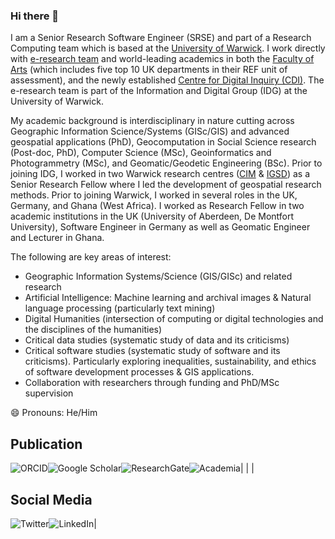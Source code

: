 ### Hi there 👋

<!--
**spatialscientist/spatialscientist** is a ✨ _special_ ✨ repository because its `README.md` (this file) appears on your GitHub profile.

Here are some ideas to get you started:

- 🔭 I’m currently working on ...
- 🌱 I’m currently learning ...
- 👯 I’m looking to collaborate on ...
- 🤔 I’m looking for help with ...
- 💬 Ask me about ...
- 📫 How to reach me: ...
- 😄 Pronouns: ...
- ⚡ Fun fact: ...
### Hi there 👋
-->


<!--
**u1770555/u1770555** is a ✨ _special_ ✨ repository because its `README.md` (this file) appears on your GitHub profile.

Here are some ideas to get you started:

- 🔭 I’m currently working on ...
- 🌱 I’m currently learning ...
- 👯 I’m looking to collaborate on ...
- 🤔 I’m looking for help with ...
- 💬 Ask me about ...
- 📫 How to reach me: ...
- 😄 Pronouns: ...
- ⚡ Fun fact: ...
-->

I am a Senior Research Software Engineer (SRSE) and part of a Research Computing team which is based at the <a href="https://warwick.ac.uk">University of Warwick</a>. I work directly with <a href="https://warwick.ac.uk/fac/arts/research/digitalhumanities/team/">e-research team</a> and world-leading academics in both the <a href="https://warwick.ac.uk/fac/arts/">Faculty of Arts</a> (which includes five top 10 UK departments in their REF unit of assessment), and the newly established <a href="https://warwick.ac.uk/fac/cross_fac/cdi/">Centre for Digital Inquiry (CDI)</a>. The e-research team is part of the Information and Digital Group (IDG) at the University of Warwick.

<p>My academic background is interdisciplinary in nature cutting across Geographic Information Science/Systems (GISc/GIS) and advanced geospatial applications (PhD), Geocomputation in Social Science research (Post-doc, PhD), Computer Science (MSc), Geoinformatics and Photogrammetry (MSc), and Geomatic/Geodetic Engineering (BSc). Prior to joining IDG, I worked in two Warwick research centres (<a href="https://warwick.ac.uk/fac/cross_fac/cim/">CIM</a> & <a href="https://warwick.ac.uk/igsd/">IGSD</a>) as a Senior Research Fellow where I led the development of geospatial research methods. Prior to joining Warwick, I worked in several roles in the UK, Germany, and Ghana (West Africa). I worked as Research Fellow in two academic institutions in the UK (University of Aberdeen, De Montfort University), Software Engineer in Germany as well as Geomatic Engineer and Lecturer in Ghana.</p>

The following are key areas of interest: 
<ul>
    <li>Geographic Information Systems/Science (GIS/GISc) and related research</li>
    <li>Artificial Intelligence: Machine learning and archival images & Natural language processing (particularly text mining)</li>
    <li>Digital Humanities (intersection of computing or digital technologies and the disciplines of the humanities)</li>
    <li>Critical data studies (systematic study of data and its criticisms)</li>
    <li>Critical software studies (systematic study of software and its criticisms). Particularly exploring inequalities, sustainability, and ethics of software development processes & GIS applications.</li>
    <li>Collaboration with researchers through funding and PhD/MSc supervision</li>
</ul>

<g-emoji class="g-emoji" alias="smile" fallback-src="https://assets.github.warwick.ac.uk/images/icons/emoji/unicode/1f604.png">😄</g-emoji> Pronouns: He/Him

## Publication

<a href="https://orcid.org/0000-0003-4618-3175"><img style="float: left;" alt="ORCID" src="https://img.shields.io/badge/ORCID-green?style=for-the-badge&logo=orcid&logoColor=79FA4C&labelColor=000000" /></a> 
| 
<a href="https://scholar.google.co.uk/citations?user=WejAff4AAAAJ&amp;hl=en"><img style="float: left;" alt="Google Scholar" src="https://img.shields.io/badge/google_scholar-blue?style=for-the-badge&logo=google&logoColor=blue&labelColor=white"/></a> 
| 
<a href="https://www.researchgate.net/profile/Godwin_Yeboah"><img style="float: left;" alt="ResearchGate" src="https://img.shields.io/badge/Research_Gate-00CCBB.svg?&style=for-the-badge&logo=ResearchGate&logoColor=white" /></a>
| 
<a href="https://warwick.academia.edu/GodwinYeboah"><img style="float: left;" alt="Academia" src="https://img.shields.io/badge/academia-black?style=for-the-badge&logo=academia&logoColor=black&labelColor=white"/></a>


## Social Media
<a href="https://twitter.com/GodwinYeboah"><img style="float: left;" alt="Twitter" src="https://img.shields.io/badge/Twitter-1DA1F2?style=for-the-badge&logo=twitter&logoColor=white" /></a> 
| 
<a href="https://www.linkedin.com/in/godwin-yeboah-phd-21629512/?originalSubdomain=uk"><img style="float: left;" alt="LinkedIn" src="https://img.shields.io/badge/LinkedIn-0077B5?style=for-the-badge&logo=linkedin&logoColor=white" /></a> 
